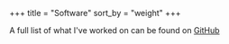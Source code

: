+++
title = "Software"
sort_by = "weight"
+++

A full list of what I've worked on can be found on [GitHub](https://github.com/Half-Shot)